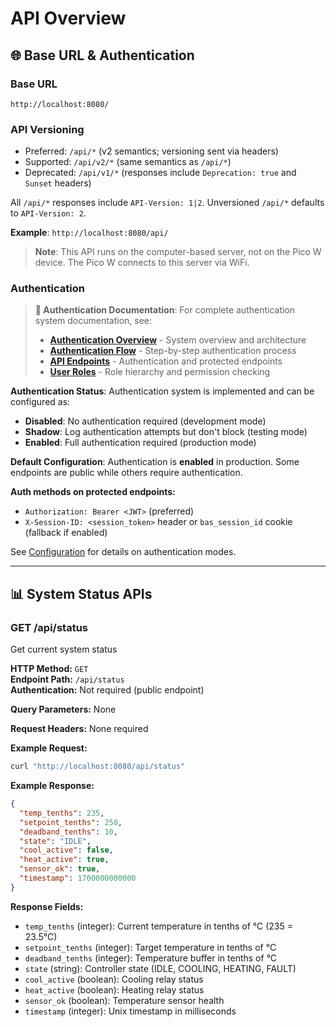 # API Overview

## 🌐 Base URL & Authentication

### **Base URL**
```
http://localhost:8080/
```
### **API Versioning**

- Preferred: `/api/*` (v2 semantics; versioning sent via headers)
- Supported: `/api/v2/*` (same semantics as `/api/*`)
- Deprecated: `/api/v1/*` (responses include `Deprecation: true` and `Sunset` headers)

All `/api/*` responses include `API-Version: 1|2`. Unversioned `/api/*` defaults to `API-Version: 2`.

**Example**: `http://localhost:8080/api/`

> **Note**: This API runs on the computer-based server, not on the Pico W device. The Pico W connects to this server via WiFi.

### **Authentication**

> **🔐 Authentication Documentation**: For complete authentication system documentation, see:
> - **[Authentication Overview](../auth/01-overview.md)** - System overview and architecture
> - **[Authentication Flow](../auth/02-authentication-flow.md)** - Step-by-step authentication process
> - **[API Endpoints](../auth/06-api-endpoints.md)** - Authentication and protected endpoints
> - **[User Roles](../auth/07-user-roles.md)** - Role hierarchy and permission checking

**Authentication Status**: Authentication system is implemented and can be configured as:
- **Disabled**: No authentication required (development mode)
- **Shadow**: Log authentication attempts but don't block (testing mode)  
- **Enabled**: Full authentication required (production mode)

**Default Configuration**: Authentication is **enabled** in production. Some endpoints are public while others require authentication.

**Auth methods on protected endpoints:**
- `Authorization: Bearer <JWT>` (preferred)
- `X-Session-ID: <session_token>` header or `bas_session_id` cookie (fallback if enabled)

See [Configuration](../auth/05-configuration.md) for details on authentication modes.

---

## 📊 System Status APIs

### **GET /api/status**
Get current system status

**HTTP Method:** `GET`  
**Endpoint Path:** `/api/status`  
**Authentication:** Not required (public endpoint)

**Query Parameters:** None

**Request Headers:** None required

**Example Request:**
```bash
curl "http://localhost:8080/api/status"
```

**Example Response:**
```json
{
  "temp_tenths": 235,
  "setpoint_tenths": 250,
  "deadband_tenths": 10,
  "state": "IDLE",
  "cool_active": false,
  "heat_active": true,
  "sensor_ok": true,
  "timestamp": 1700000000000
}
```

**Response Fields:**
- `temp_tenths` (integer): Current temperature in tenths of °C (235 = 23.5°C)
- `setpoint_tenths` (integer): Target temperature in tenths of °C
- `deadband_tenths` (integer): Temperature buffer in tenths of °C
- `state` (string): Controller state (IDLE, COOLING, HEATING, FAULT)
- `cool_active` (boolean): Cooling relay status
- `heat_active` (boolean): Heating relay status
- `sensor_ok` (boolean): Temperature sensor health
- `timestamp` (integer): Unix timestamp in milliseconds
